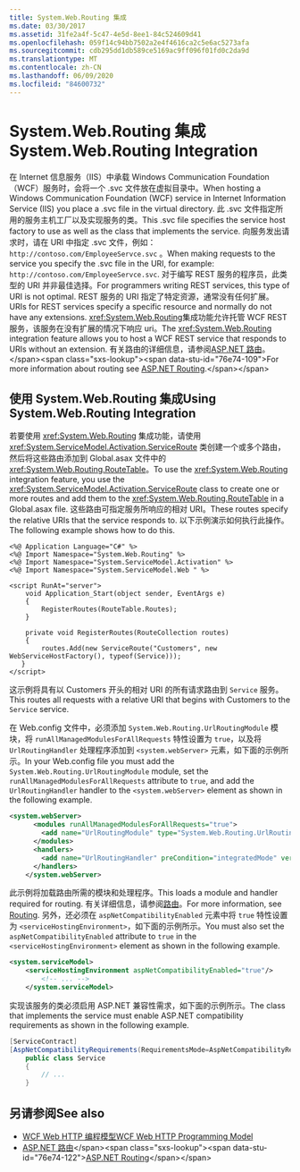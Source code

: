 ```yaml
---
title: System.Web.Routing 集成
ms.date: 03/30/2017
ms.assetid: 31fe2a4f-5c47-4e5d-8ee1-84c524609d41
ms.openlocfilehash: 059f14c94bb7502a2e4f4616ca2c5e6ac5273afa
ms.sourcegitcommit: cdb295dd1db589ce5169ac9ff096f01fd0c2da9d
ms.translationtype: MT
ms.contentlocale: zh-CN
ms.lasthandoff: 06/09/2020
ms.locfileid: "84600732"
---
```

# <a name="systemwebrouting-integration"></a><span data-ttu-id="76e74-102">System.Web.Routing 集成</span><span class="sxs-lookup"><span data-stu-id="76e74-102">System.Web.Routing Integration</span></span>
<span data-ttu-id="76e74-103">在 Internet 信息服务（IIS）中承载 Windows Communication Foundation （WCF）服务时，会将一个 .svc 文件放在虚拟目录中。</span><span class="sxs-lookup"><span data-stu-id="76e74-103">When hosting a Windows Communication Foundation (WCF) service in Internet Information Service (IIS) you place a .svc file in the virtual directory.</span></span> <span data-ttu-id="76e74-104">此 .svc 文件指定所用的服务主机工厂以及实现服务的类。</span><span class="sxs-lookup"><span data-stu-id="76e74-104">This .svc file specifies the service host factory to use as well as the class that implements the service.</span></span> <span data-ttu-id="76e74-105">向服务发出请求时，请在 URI 中指定 .svc 文件，例如： `http://contoso.com/EmployeeServce.svc` 。</span><span class="sxs-lookup"><span data-stu-id="76e74-105">When making requests to the service you specify the .svc file in the URI, for example: `http://contoso.com/EmployeeServce.svc`.</span></span> <span data-ttu-id="76e74-106">对于编写 REST 服务的程序员，此类型的 URI 并非最佳选择。</span><span class="sxs-lookup"><span data-stu-id="76e74-106">For programmers writing REST services, this type of URI is not optimal.</span></span> <span data-ttu-id="76e74-107">REST 服务的 URI 指定了特定资源，通常没有任何扩展。</span><span class="sxs-lookup"><span data-stu-id="76e74-107">URIs for REST services specify a specific resource and normally do not have any extensions.</span></span> <span data-ttu-id="76e74-108"><xref:System.Web.Routing>集成功能允许托管 WCF REST 服务，该服务在没有扩展的情况下响应 uri。</span><span class="sxs-lookup"><span data-stu-id="76e74-108">The <xref:System.Web.Routing> integration feature allows you to host a WCF REST service that responds to URIs without an extension.</span></span> <span data-ttu-id="76e74-109">有关路由的详细信息，请参阅[ASP.NET 路由](https://docs.microsoft.com/previous-versions/aspnet/cc668201(v=vs.100))。</span><span class="sxs-lookup"><span data-stu-id="76e74-109">For more information about routing see [ASP.NET Routing](https://docs.microsoft.com/previous-versions/aspnet/cc668201(v=vs.100)).</span></span>  
  
## <a name="using-systemwebrouting-integration"></a><span data-ttu-id="76e74-110">使用 System.Web.Routing 集成</span><span class="sxs-lookup"><span data-stu-id="76e74-110">Using System.Web.Routing Integration</span></span>  
 <span data-ttu-id="76e74-111">若要使用 <xref:System.Web.Routing> 集成功能，请使用 <xref:System.ServiceModel.Activation.ServiceRoute> 类创建一个或多个路由，然后将这些路由添加到 Global.asax 文件中的 <xref:System.Web.Routing.RouteTable>。</span><span class="sxs-lookup"><span data-stu-id="76e74-111">To use the <xref:System.Web.Routing> integration feature, you use the <xref:System.ServiceModel.Activation.ServiceRoute> class to create one or more routes and add them to the <xref:System.Web.Routing.RouteTable> in a Global.asax file.</span></span> <span data-ttu-id="76e74-112">这些路由可指定服务所响应的相对 URI。</span><span class="sxs-lookup"><span data-stu-id="76e74-112">These routes specify the relative URIs that the service responds to.</span></span> <span data-ttu-id="76e74-113">以下示例演示如何执行此操作。</span><span class="sxs-lookup"><span data-stu-id="76e74-113">The following example shows how to do this.</span></span>  
  
```aspx-csharp  
<%@ Application Language="C#" %>  
<%@ Import Namespace="System.Web.Routing" %>  
<%@ Import Namespace="System.ServiceModel.Activation" %>  
<%@ Import Namespace="System.ServiceModel.Web " %>  
  
<script RunAt="server">  
    void Application_Start(object sender, EventArgs e)  
    {  
        RegisterRoutes(RouteTable.Routes);  
    }  
  
    private void RegisterRoutes(RouteCollection routes)  
    {  
        routes.Add(new ServiceRoute("Customers", new WebServiceHostFactory(), typeof(Service)));
   }  
</script>  
```  
  
 <span data-ttu-id="76e74-114">这示例将具有以 Customers 开头的相对 URI 的所有请求路由到 `Service` 服务。</span><span class="sxs-lookup"><span data-stu-id="76e74-114">This routes all requests with a relative URI that begins with Customers to the `Service` service.</span></span>  
  
 <span data-ttu-id="76e74-115">在 Web.config 文件中，必须添加 `System.Web.Routing.UrlRoutingModule` 模块，将 `runAllManagedModulesForAllRequests` 特性设置为 `true`，以及将 `UrlRoutingHandler` 处理程序添加到 `<system.webServer>` 元素，如下面的示例所示。</span><span class="sxs-lookup"><span data-stu-id="76e74-115">In your Web.config file you must add the `System.Web.Routing.UrlRoutingModule` module, set the `runAllManagedModulesForAllRequests` attribute to `true`, and add the `UrlRoutingHandler` handler to the `<system.webServer>` element as shown in the following example.</span></span>  
  
```xml  
<system.webServer>  
      <modules runAllManagedModulesForAllRequests="true">  
        <add name="UrlRoutingModule" type="System.Web.Routing.UrlRoutingModule, System.Web, Version=4.0.0.0, Culture=neutral, PublicKeyToken=b03f5f7f11d50a3a" />  
      </modules>  
      <handlers>  
        <add name="UrlRoutingHandler" preCondition="integratedMode" verb="*" path="UrlRouting.axd"/>  
      </handlers>  
    </system.webServer>  
```  
  
 <span data-ttu-id="76e74-116">此示例将加载路由所需的模块和处理程序。</span><span class="sxs-lookup"><span data-stu-id="76e74-116">This loads a module and handler required for routing.</span></span> <span data-ttu-id="76e74-117">有关详细信息，请参阅[路由](routing.md)。</span><span class="sxs-lookup"><span data-stu-id="76e74-117">For more information, see [Routing](routing.md).</span></span> <span data-ttu-id="76e74-118">另外，还必须在 `aspNetCompatibilityEnabled` 元素中将 `true` 特性设置为 `<serviceHostingEnvironment>`，如下面的示例所示。</span><span class="sxs-lookup"><span data-stu-id="76e74-118">You must also set the `aspNetCompatibilityEnabled` attribute to `true` in the `<serviceHostingEnvironment>` element as shown in the following example.</span></span>  
  
```xml  
<system.serviceModel>  
    <serviceHostingEnvironment aspNetCompatibilityEnabled="true"/>  
        <!-- ... -->  
    </system.serviceModel>  
```  
  
 <span data-ttu-id="76e74-119">实现该服务的类必须启用 ASP.NET 兼容性需求，如下面的示例所示。</span><span class="sxs-lookup"><span data-stu-id="76e74-119">The class that implements the service must enable ASP.NET compatibility requirements as shown in the following example.</span></span>  
  
```csharp
[ServiceContract]  
[AspNetCompatibilityRequirements(RequirementsMode=AspNetCompatibilityRequirementsMode.Allowed)]  
    public class Service  
    {  
        // ...  
    }  
```  
  
## <a name="see-also"></a><span data-ttu-id="76e74-120">另请参阅</span><span class="sxs-lookup"><span data-stu-id="76e74-120">See also</span></span>

- [<span data-ttu-id="76e74-121">WCF Web HTTP 编程模型</span><span class="sxs-lookup"><span data-stu-id="76e74-121">WCF Web HTTP Programming Model</span></span>](wcf-web-http-programming-model.md)
- <span data-ttu-id="76e74-122">[ASP.NET 路由](https://docs.microsoft.com/previous-versions/aspnet/cc668201(v=vs.100))</span><span class="sxs-lookup"><span data-stu-id="76e74-122">[ASP.NET Routing](https://docs.microsoft.com/previous-versions/aspnet/cc668201(v=vs.100))</span></span>
